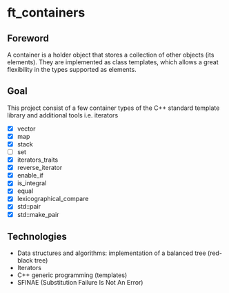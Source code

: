 # ft_containers

## Foreword
A container is a holder object that stores a collection of other objects (its elements). They are implemented as class templates, which allows a great flexibility in the types supported as elements.

## Goal
This project consist of a few container types of the C++ standard template library and additional tools i.e. iterators
- [x] vector
- [x] map
- [x] stack
- [ ] set
- [x] iterators_traits
- [x] reverse_iterator
- [x] enable_if
- [x] is_integral
- [x] equal
- [x] lexicographical_compare
- [x] std::pair
- [x] std::make_pair

## Technologies
- Data structures and algorithms: implementation of a balanced tree (red-black tree)
- Iterators
- C++ generic programming (templates)
- SFINAE (Substitution Failure Is Not An Error)
